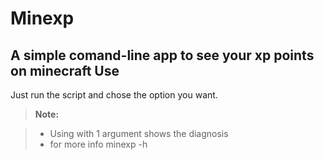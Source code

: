 Minexp
===================


A simple comand-line app to see your xp points on minecraft
Use
----------

Just run the script and chose the option you want.

> **Note:**

> - Using with 1 argument shows the diagnosis
> - for more info minexp -h
